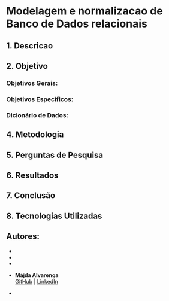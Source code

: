 # Modelagem e normalizacao de Banco de Dados relacionais

## 1. Descricao


## 2. Objetivo

### Objetivos Gerais:


### Objetivos Específicos:


### Dicionário de Dados:


## 4. Metodologia



## 5. Perguntas de Pesquisa



## 6. Resultados



## 7. Conclusão



## 8. Tecnologias Utilizadas




## Autores:
- 

- 

-


- **Májda Alvarenga**  
  [GitHub](https://github.com/majdaalvarenga) | [LinkedIn](https://www.linkedin.com/in/majdaalvarenga/)


- 
